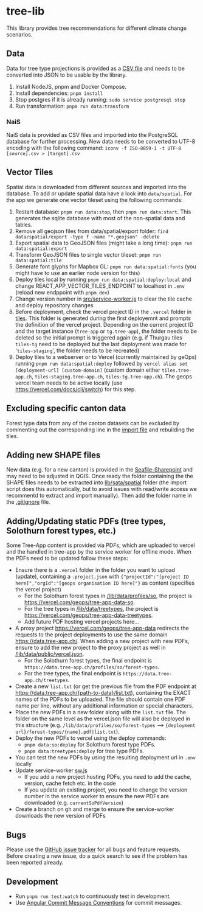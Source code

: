 # tree-lib

This library provides tree recommendations for different climate change scenarios.

## Data

Data for tree type projections is provided as a [CSV file](./data/projections.csv) and needs to be converted into JSON to be usable by the library.

1. Install NodeJS, pnpm and Docker Compose.
2. Install dependencies: `pnpm install`
4. Stop postgres if it is already running: `sudo service postgresql stop`
5. Run transformation: `pnpm run data:transform`

### NaiS

NaiS data is provided as CSV files and imported into the PostgreSQL database for further processing. New data needs to be converted to UTF-8 encoding with the following command: `iconv -f ISO-8859-1 -t UTF-8 [source].csv > [target].csv`

## Vector Tiles

Spatial data is downloaded from different sources and imported into the database. To add or update spatial data have a look into `data/spatial`. For the app we generate one vector tileset using the following commands:

1. Restart database: `pnpm run data:stop`, then `pnpm run data:start`. This generates the sqlite database with most of the non-spatial data and tables.
2. Remove all geojson files from data/spatial/export folder: `find data/spatial/export -type f -name "*.geojson" -delete`
3. Export spatial data to GeoJSON files (might take a long time): `pnpm run data:spatial:export`
4. Transform GeoJSON files to single vector tileset: `pnpm run data:spatial:tile`
5. Generate font glyphs for Mapbox GL: `pnpm run data:spatial:fonts` (you might have to use an earlier node version for this)
6. Deploy tiles local by running `pnpm run data:spatial:deploy:local` and change REACT_APP_VECTOR_TILES_ENDPOINT to localhost in `.env` (reload new endppoint with `pnpm dev`)
7. Change version number in [src/service-worker.js](https://github.com/geops/tree-app/blob/master/src/service-worker.js#L16) to clear the tile cache and deploy repository changes
8. Before deployment, check the vercel project ID in the `.vercel` folder in [tiles](https://github.com/geops/tree-app/tree/master/lib/data/spatial/tiles). This folder is generated during the first deployemnt and prompts the definition of the vercel project. Depending on the current project ID and the target instance (`tree-app` or `tg.tree-app`), the folder needs to be deleted so the initial prompt is triggered again (e.g. if Thurgau tiles `tiles-tg` need to be deployed but the last deployment was made for '`tiles-staging`', the folder needs to be recreated)
9. Deploy tiles to a webserver or to Vercel (currently maintained by geOps) running `pnpm run data:spatial:deploy` followed by `vercel alias set [deployment-url] [custom-domain]` (custom domain either `tiles.tree-app.ch`, `tiles-staging.tree-app.ch`, `tiles-tg.tree-app.ch`). The geops vercel team needs to be active locally (use https://vercel.com/docs/cli/switch) for this step.

## Excluding specific canton data

Forest type data from any of the canton datasets can be excluded by commenting out the corresponding line in the [import file](https://github.com/geops/tree-app/blob/master/lib/data/spatial/1-import.sh#L55) and rebuilding the tiles.

## Adding new SHAPE files

New data (e.g. for a new canton) is provided in the [Seafile-Sharepoint](https://data.int.geops.com/lib/7eb78755-e8bf-46fc-ba1d-3c4d104a6cad/file/045_BaTool/Standortskarten) and may need to be adjusted in QGIS. Once ready the folder containing the the SHAPE files needs to be extracted into [lib/sata/spatial](https://github.com/geops/tree-app/tree/master/lib/data/spatial) folder (the import script does this automatically, but to avoid issues with read/write access we recommentd to extract and import manually). Then add the folder name in the [.gitignore](https://github.com/geops/tree-app/blob/master/lib/.gitignore) file.

## Adding/Updating static PDFs (tree types, Solothurn forest types, etc.)
Some Tree-App content is provided via PDFs, which are uploaded to vercel and the handled in tree-app by the service worker for offline mode. When the PDFs need to be updated follow these steps:
- Ensure there is a `.vercel` folder in the folder you want to upload (update), containing a `.project.json` with `{"projectId":"[project ID here]","orgId":"[geops organisation ID here]"}` as content (specifies the vercel project)
  - For the Solothurn forest types in [/lib/data/profiles/so](https://github.com/geops/tree-app/tree/master/lib/data/profiles/so), the project is https://vercel.com/geops/tree-app-data-so.
  - For the tree types in [/lib/data/treetypes](https://github.com/geops/tree-app/tree/master/lib/data/treetypes), the project is https://vercel.com/geops/tree-app-data-treetypes.
  - Add future PDF hosting vercel projects here...
- A proxy project https://vercel.com/geops/tree-app-data redirects the requests to the project deployments to use the same domain https://data.tree-app.ch/. When adding a new project with new PDFs, ensure to add the new project to the proxy project as well in [/lib/data/public/vercel.json](https://github.com/geops/tree-app/tree/master/lib/data/public/vercel.json).
  - For the Solothurn forest types, the final endpoint is `https://data.tree-app.ch/profiles/so/forest-types`.
  - For the tree types, the final endpoint is `https://data.tree-app.ch/treetypes`.
- Create a new `list.txt` (or get the previous file from the PDF endpoint at https://data.tree-app.ch/{path-to-data}/list.txt), containing the EXACT names of the PDFs to be uploaded. The file should contain one PDF name per line, without any additional information or special characters.
- Place the new PDFs in a new folder along with the `list.txt` file. The folder on the same level as the vercel.json file will also be deployed in this structure (e.g. `/lib/data/profiles/so/forest-types` --> `{deployment url}/forest-types/{name}.pdf|list.txt`).
- Deploy the new PDFs to vercel using the deploy commands: 
  - `pnpm data:so:deploy` for Solothurn forest type PDFs.
  - `pnpm data:treetypes:deploy` for tree type PDFs.
- You can test the new PDFs by using the resulting deployment url in `.env` locally
- Update service-worker [sw.js](https://github.com/geops/tree-app/blob/master/src/sw.js)
  - If you add a new project hosting PDFs, you need to add the cache, version, cache fetch etc. in the code
  - If you update an existing project, you need to change the version number in the service worker to ensure the new PDFs are downloaded (e.g. `currentSoPdfVersion`)
- Create a branch on gh and merge to ensure the service-worker downloads the new version of PDFs


## Bugs

Please use the [GitHub issue tracker](https://github.com/geops/tree-app/issues) for all bugs and feature requests. Before creating a new issue, do a quick search to see if the problem has been reported already.

## Development

- Run `pnpm run test:watch` to continuously test in development.
- Use [Angular Commit Message Conventions](https://github.com/angular/angular.js/blob/master/DEVELOPERS.md#-git-commit-guidelines) for commit messages.
